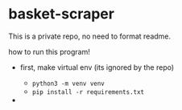 # basket-scraper

This is a private repo, no need to format readme.

how to run this program!
- first, make virtual env (its ignored by the repo)
    - `python3 -m venv venv` 
    - `pip install -r requirements.txt`

- 